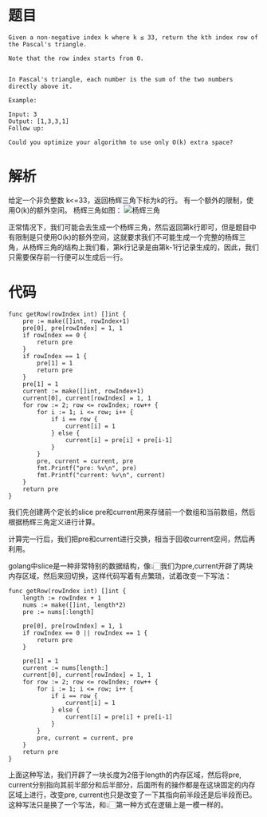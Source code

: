 # 题目
```
Given a non-negative index k where k ≤ 33, return the kth index row of the Pascal's triangle.

Note that the row index starts from 0.


In Pascal's triangle, each number is the sum of the two numbers directly above it.

Example:

Input: 3
Output: [1,3,3,1]
Follow up:

Could you optimize your algorithm to use only O(k) extra space?

```

# 解析
给定一个非负整数 k<=33，返回杨辉三角下标为k的行。
有一个额外的限制，使用O(k)的额外空间。
杨辉三角如图：
![杨辉三角](https://upload.wikimedia.org/wikipedia/commons/0/0d/PascalTriangleAnimated2.gif)

正常情况下，我们可能会去生成一个杨辉三角，然后返回第k行即可，但是题目中有限制是只使用O(k)的额外空间，这就要求我们不可能生成一个完整的杨辉三角，从杨辉三角的结构上我们看，第k行记录是由第k-1行记录生成的，因此，我们只需要保存前一行便可以生成后一行。

# 代码
```golang
func getRow(rowIndex int) []int {
	pre := make([]int, rowIndex+1)
	pre[0], pre[rowIndex] = 1, 1
	if rowIndex == 0 {
		return pre
	}
	if rowIndex == 1 {
		pre[1] = 1
		return pre
	}
	pre[1] = 1
	current := make([]int, rowIndex+1)
	current[0], current[rowIndex] = 1, 1
	for row := 2; row <= rowIndex; row++ {
		for i := 1; i <= row; i++ {
			if i == row {
				current[i] = 1
			} else {
				current[i] = pre[i] + pre[i-1]
			}
		}
		pre, current = current, pre
		fmt.Printf("pre: %v\n", pre)
		fmt.Printf("current: %v\n", current)
	}
	return pre
}
```

我们先创建两个定长的slice pre和current用来存储前一个数组和当前数组，然后根据杨辉三角定义进行计算。

计算完一行后，我们把pre和current进行交换，相当于回收current空间，然后再利用。

golang中slice是一种非常特别的数据结构，像👆🏻我们为pre,current开辟了两块内存区域，然后来回切换，这样代码写着有点繁琐，试着改变一下写法：
```golang
func getRow(rowIndex int) []int {
	length := rowIndex + 1
	nums := make([]int, length*2)
	pre := nums[:length]

	pre[0], pre[rowIndex] = 1, 1
	if rowIndex == 0 || rowIndex == 1 {
		return pre
	}

	pre[1] = 1
	current := nums[length:]
	current[0], current[rowIndex] = 1, 1
	for row := 2; row <= rowIndex; row++ {
		for i := 1; i <= row; i++ {
			if i == row {
				current[i] = 1
			} else {
				current[i] = pre[i] + pre[i-1]
			}
		}
		pre, current = current, pre
	}
	return pre
}
```
上面这种写法，我们开辟了一块长度为2倍于length的内存区域，然后将pre, current分别指向其前半部分和后半部分，后面所有的操作都是在这块固定的内存区域上进行，改变pre, current也只是改变了一下其指向前半段还是后半段而已。这种写法只是换了一个写法，和👆🏻第一种方式在逻辑上是一模一样的。


